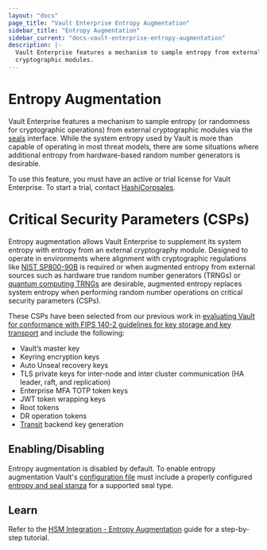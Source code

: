 ```yaml
---
layout: "docs"
page_title: "Vault Enterprise Entropy Augmentation"
sidebar_title: "Entropy Augmentation"
sidebar_current: "docs-vault-enterprise-entropy-augmentation"
description: |-
  Vault Enterprise features a mechanism to sample entropy from external
  cryptographic modules.
---
```


# Entropy Augmentation

Vault Enterprise features a mechanism to sample entropy (or randomness for
cryptographic operations) from external cryptographic modules via the [seals](/docs/configuration/seal/index.html)
interface. While the system entropy used by Vault is more than capable of
operating in most threat models, there are some situations where additional
entropy from hardware-based random number generators is desirable.

To use this feature, you must have an active or trial license for Vault
Enterprise. To start a trial, contact [HashiCorpsales](mailto:sales@hashicorp.com).

# Critical Security Parameters (CSPs)

Entropy augmentation allows Vault Enterprise to supplement its system entropy with
entropy from an external cryptography module. Designed to operate in environments
where alignment with cryptographic regulations like [NIST SP800-90B](https://csrc.nist.gov/publications/detail/sp/800-90b/final)
is required or when augmented entropy from external sources such as hardware true
random number generators (TRNGs) or [quantum computing TRNGs](https://www.hashicorp.com/blog/quantum-security-and-cryptography-in-hashicorp-vault/)
are desirable, augmented entropy replaces system entropy when performing random
number operations on critical security parameters (CSPs).

These CSPs have been selected from our previous work in [evaluating Vault for conformance with
FIPS 140-2 guidelines for key storage and key transport](https://www.datocms-assets.com/2885/1510600487-vault_compliance_letter_fips_140-2.pdf)
and include the following:


- Vault’s master key
- Keyring encryption keys
- Auto Unseal recovery keys
- TLS private keys for inter-node and inter cluster communication (HA leader, raft, and replication)
- Enterprise MFA TOTP token keys
- JWT token wrapping keys
- Root tokens
- DR operation tokens
- [Transit](/docs/secrets/transit/index.html) backend key generation

## Enabling/Disabling

Entropy augmentation is disabled by default. To enable entropy augmentation Vault's
[configuration file][configuration] must include a properly configured [entropy and seal stanza](/docs/configuration/entropy-augmentation/index.html)
for a supported seal type.

[configuration]: /docs/configuration/index.html

## Learn

Refer to the [HSM Integration - Entropy Augmentation](https://learn.hashicorp.com/vault/operations/hsm-entropy) guide
for a step-by-step tutorial.
